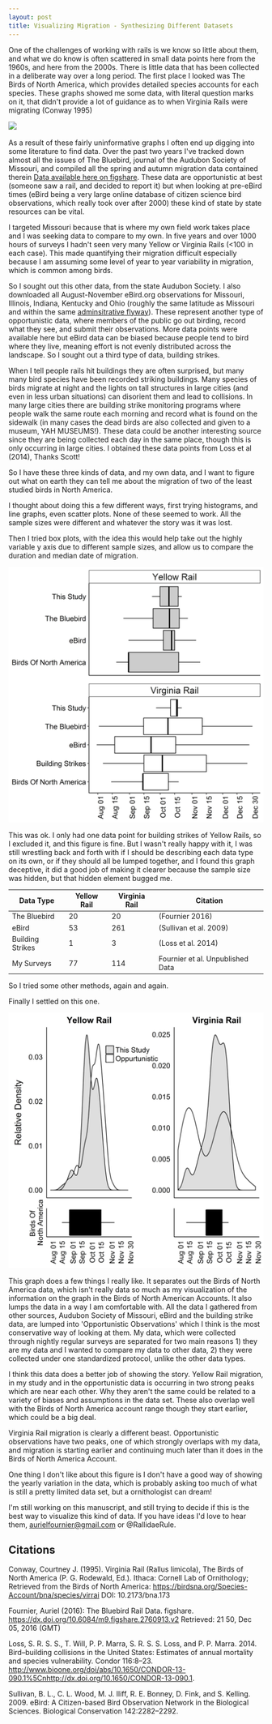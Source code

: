 ```yaml
---
layout: post
title: Visualizing Migration - Synthesizing Different Datasets
---
```


One of the challenges of working with rails is we know so little about them, and what we do know is often scattered in small data points here from the 1960s, and here from the 2000s. There is little data that has been collected in a deliberate way over a long period. The first place I looked was The Birds of North America, which provides detailed species accounts for each species. These graphs showed me some data, with literal question marks on it, that didn't provide a lot of guidance as to when Virginia Rails were migrating (Conway 1995)

![](../figures/25019091.gif)

As a result of these fairly uninformative graphs I often end up digging into some literature to find data. Over the past two years I've tracked down almost all the issues of The Bluebird, journal of the Audubon Society of Missouri, and compiled all the spring and autumn migration data contained therein [Data available here on figshare](https://figshare.com/articles/The_Bluebird_Rail_Data/2760913). These data are opportunistic at best (someone saw a rail, and decided to report it) but when looking at pre-eBird times (eBird being a very large online database of citizen science bird observations, which really took over after 2000) these kind of state by state resources can be vital. 

I targeted Missouri because that is where my own field work takes place and I was seeking data to compare to my own. In five years and over 1000 hours of surveys I hadn't seen very many Yellow or Virginia Rails (<100 in each case). This made quantifying their migration difficult especially because I am assuming some level of year to year variability in migration, which is common among birds. 

So I sought out this other data, from the state Audubon Society. I also downloaded all August-November eBird.org observations for Missouri, Illinois, Indiana, Kentucky and Ohio (roughly the same latitude as Missouri and within the same [adminsitrative flyway](https://www.fws.gov/birds/management/flyways.php)). These represent another type of opportunistic data, where members of the public go out birding, record what they see, and submit their observations. More data points were available here but eBird data can be biased because people tend to bird where they live, meaning effort is not evenly distributed across the landscape. So I sought out a third type of data, building strikes. 

When I tell people rails hit buildings they are often surprised, but many many bird species have been recorded striking buildings. Many species of birds migrate at night and the lights on tall structures in large cities (and even in less urban situations) can disorient them and lead to collisions. In many large cities there are building strike monitoring programs where people walk the same route each morning and record what is found on the sidewalk (in many cases the dead birds are also collected and given to a museum, YAH MUSEUMS!). These data could be another interesting source since they are being collected each day in the same place, though this is only occurring in large cities. I obtained these data points from Loss et al (2014), Thanks Scott!

So I have these three kinds of data, and my own data, and I want to figure out what on earth they can tell me about the migration of two of the least studied birds in North America.

I thought about doing this a few different ways, first trying histograms, and line graphs, even scatter plots. None of these seemed to work. All the sample sizes were different and whatever the story was it was lost. 


Then I tried box plots, with the idea this would help take out the highly variable y axis due to different sample sizes, and allow us to compare the duration and median date of migration. 

![](../images/figure2.jpeg)

This was ok. I only had one data point for building strikes of Yellow Rails, so I excluded it, and this figure is fine. But I wasn't really happy with it, I was still wrestling back and forth with if I should be describing each data type on its own, or if they should all be lumped together, and I found this graph deceptive, it did a good job of making it clearer because the sample size was hidden, but that hidden element bugged me.

| Data Type        | Yellow Rail | Virginia Rail | Citation                         |
|------------------|-------------|---------------|----------------------------------|
| The Bluebird     | 20          | 20            | (Fournier 2016)                  |
| eBird            | 53          | 261           | (Sullivan et al. 2009)           |
| Building Strikes | 1           | 3             | (Loss et al. 2014)               |
| My Surveys       | 77          | 114           | Fournier et al. Unpublished Data |


So I tried some other methods, again and again. 

Finally I settled on this one. 

![](../images/2016-11-20figure_2.jpeg)

This graph does a few things I really like. It separates out the Birds of North America data, which isn't really data so much as my visualization of the information on the graph in the Birds of North American Accounts. It also lumps the data in a way I am comfortable with. All the data I gathered from other sources, Audubon Society of Missouri, eBird and the building strike data, are lumped into 'Opportunistic Observations' which I think is the most conservative way of looking at them. My data, which were collected through nightly regular surveys are separated for two main reasons 1) they are my data and I wanted to compare my data to other data, 2) they were collected under one standardized protocol, unlike the other data types. 

I think this data does a better job of showing the story. Yellow Rail migration, in my study and in the opportunistic data is occurring in two strong peaks which are near each other. Why they aren't the same could be related to a variety of biases and assumptions in the data set. These also overlap well with the Birds of North America account range though they start earlier, which could be a big deal. 

Virginia Rail migration is clearly a different beast. Opportunistic observations have two peaks, one of which strongly overlaps with my data, and migration is starting earlier and continuing much later than it does in the Birds of North America Account. 

One thing I don't like about this figure is I don't have a good way of showing the yearly variation in the data, which is probably asking too much of what is still a pretty limited data set, but a ornithologist can dream! 

I'm still working on this manuscript, and still trying to decide if this is the best way to visualize this kind of data. If you have ideas I'd love to hear them, aurielfournier@gmail.com or @RallidaeRule. 

## Citations 

Conway, Courtney J. (1995). Virginia Rail (Rallus limicola), The Birds of North America (P. G. Rodewald, Ed.). Ithaca: Cornell Lab of Ornithology; Retrieved from the Birds of North America: https://birdsna.org/Species-Account/bna/species/virrai
DOI: 10.2173/bna.173

Fournier, Auriel (2016): The Bluebird Rail Data. figshare.
https://dx.doi.org/10.6084/m9.figshare.2760913.v2
Retrieved: 21 50, Dec 05, 2016 (GMT)

Loss, S. R. S. S., T. Will, P. P. Marra, S. R. S. S. Loss, and P. P. Marra. 2014. Bird–building collisions in the United States: Estimates of annual mortality and species vulnerability. Condor 116:8–23. <http://www.bioone.org/doi/abs/10.1650/CONDOR-13-090.1%5Cnhttp://dx.doi.org/10.1650/CONDOR-13-090.1>.

Sullivan, B. L., C. L. Wood, M. J. Iliff, R. E. Bonney, D. Fink, and S. Kelling. 2009. eBird: A Citizen-based Bird Observation Network in the Biological Sciences. Biological Conservation 142:2282–2292.

